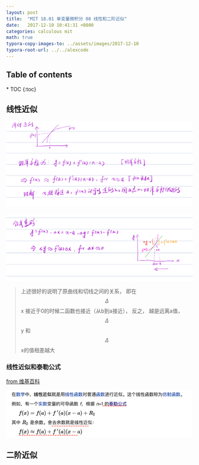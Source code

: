 ```yaml
---
layout: post
title:  "MIT 18.01 单变量微积分 08 线性和二阶近似"
date:   2017-12-10 10:41:31 +0800
categories: calculous mit
math: true
typora-copy-images-to: ../assets/images/2017-12-10
typora-root-url: ../../alexcode
---
```

<h2>Table of contents</h2>
* TOC
{:toc}


## 线性近似

![6F3E4C97-A8D5-4A06-8410-2D468A6B9CB7](/assets/images/6F3E4C97-A8D5-4A06-8410-2D468A6B9CB7.png)

![286B49C0-EF04-45DD-A91F-90F315C7CFBA](/assets/images/2017-12-10/286B49C0-EF04-45DD-A91F-90F315C7CFBA.png)

> 上述很好的说明了原曲线和切线之间的关系， 即在$$\Delta$$x 接近于0的时候二函数也接近（从b到a接近）， 反之， 越是远离a值， $$\Delta$$y 和 $$\Delta$$x的值相差越大



### 线性近似和泰勒公式

[from 维基百科](https://zh.wikipedia.org/wiki/%E7%BA%BF%E6%80%A7%E8%BF%91%E4%BC%BC)

![17FE2752-952B-4C91-B4F4-50BE589C5F6B](/assets/images/2017-12-10/17FE2752-952B-4C91-B4F4-50BE589C5F6B.png)

## 二阶近似



